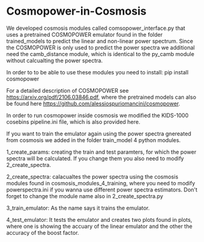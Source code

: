 # Cosmopower-in-Cosmosis

We developed cosmosis modules called comsopower_interface.py that uses a pretrained COSMOPOWER emulator found in the folder trained_models to predict the linear and non-linear power spectrum.
Since the COSMOPOWER is only used to predict the power spectra we additional need the camb_distance module, which is identical to the py_camb module without calcualting the power spectra. 

In order to to be able to use these modules you need to install:
pip install cosmopower

For a detailed description of COSMOPOWER see https://arxiv.org/pdf/2106.03846.pdf, where the pretrained models can also be found here https://github.com/alessiospuriomancini/cosmopower. 

In order to run cosmopower inside cosmosis we modified the KIDS-1000 cosebins pipeline.ini file, which is also provided here.

If you want to train the emulator again using the power spectra gnereated from cosmosis we added in the folder train_model 4 python modules.

1_create_params:  creating the train and test paramters, for which the power spectra will be calculated. If you change them you also need to modify                           2_create_spectra. 

2_create_spectra: calacualtes the power spectra using the cosmosis modules found in cosmosis_modules_4_training, where you need to modify powerspectra.ini                   if you wanna use different power spectra estimators. Don't forget to change the module name also in 2_create_spectra.py

3_train_emulator: As the name says it trains the emulator.

4_test_emulator: It tests the emulator and creates two plots found in plots, where one is showing the accuary of the linear emulator and the other the                      accuracy of the boost factor.




